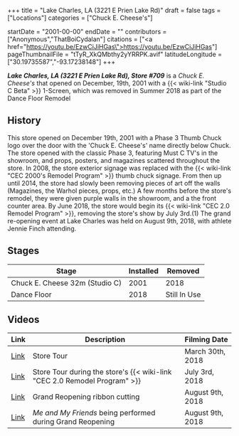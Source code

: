 +++
title = "Lake Charles, LA (3221 E Prien Lake Rd)"
draft = false
tags = ["Locations"]
categories = ["Chuck E. Cheese's"]


startDate = "2001-00-00"
endDate = ""
contributors = ["Anonymous","ThatBoiCydalan"]
citations = ["<a href=\"https://youtu.be/EzwCiJiHGas\">https://youtu.be/EzwCiJiHGas</a>"]
pageThumbnailFile = "tTyR_XkQMbthy2yYRRPK.avif"
latitudeLongitude = ["30.19735587","-93.17238148"]
+++

***Lake Charles, LA (3221 E Prien Lake Rd), Store #709*** is a *Chuck E. Cheese's* that opened on December, 19th, 2001 with a {{< wiki-link "Studio C Beta" >}} 1-Screen, which was removed in Summer 2018 as part of the Dance Floor Remodel

## History

This store opened on December 19th, 2001 with a Phase 3 Thumb Chuck logo over the door with the 'Chuck E. Cheese's' name directly below Chuck. The store opened with the classic Phase 3, featuring Must C TV's in the showroom, and props, posters, and magazines scattered throughout the store. In 2008, the store exterior signage was replaced with the {{< wiki-link "CEC 2000's Remodel Program" >}} thumb chuck signage. From then up until 2014, the store had slowly been removing pieces of art off the walls (Magazines, the Warhol pieces, props, etc.) A few months before the store's remodel, they were given purple walls in the showroom, and a the front counter area. By June 2018, the store would begin its {{< wiki-link "CEC 2.0 Remodel Program" >}}, removing the store's show by July 3rd.(1) The grand re-opening event at Lake Charles was held on August 9th, 2018, with athlete Jennie Finch attending.

## Stages

| Stage                          | Installed | Removed      |
|--------------------------------|-----------|--------------|
| Chuck E. Cheese 32m (Studio C) | 2001      | 2018         |
| Dance Floor                    | 2018      | Still In Use |

## Videos

| Link                                 | Description                                                                     | Filming Date     |
|--------------------------------------|---------------------------------------------------------------------------------|------------------|
| [Link](https://youtu.be/9C-SzrF-t9g) | Store Tour                                                                      | March 30th, 2018 |
| [Link](https://youtu.be/EzwCiJiHGas) | Store Tour during the store's {{< wiki-link "CEC 2.0 Remodel Program" >}} | July 3rd, 2018   |
| [Link](https://youtu.be/Rt65MhAc5dc) | Grand Reopening ribbon cutting                                                  | August 9th, 2018 |
| [Link](https://youtu.be/cvsdFQxPqt4) | *Me and My Friends* being performed during Grand Reopening                      | August 9th, 2018 |